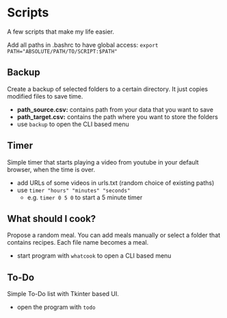 # Scripts
A few scripts that make my life easier.

Add all paths in .bashrc to have global access: `export PATH="ABSOLUTE/PATH/TO/SCRIPT:$PATH"`

## Backup
Create a backup of selected folders to a certain directory.
It just copies modified files to save time.

- **path_source.csv:** contains path from your data that you want to save
- **path_target.csv:** contains the path where you want to store the folders
- use `backup` to open the CLI based menu

## Timer
Simple timer that starts playing a video from youtube in your default browser, when the time is over.

- add URLs of some videos in urls.txt (random choice of existing paths)
- use `timer "hours" "minutes" "seconds"`
  - e.g. `timer 0 5 0` to start a 5 minute timer
  
 ## What should I cook?
 Propose a random meal.
 You can add meals manually or select a folder that contains recipes.
 Each file name becomes a meal.
 
 - start program with `whatcook` to open a CLI based menu
 
 ## To-Do
 Simple To-Do list with Tkinter based UI.
 - open the program with `todo`
